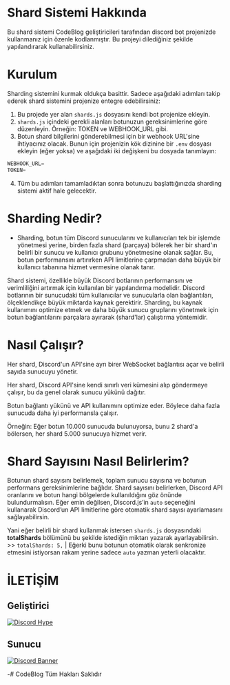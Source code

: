 # Shard Sistemi Hakkında

Bu shard sistemi CodeBlog geliştiricileri tarafından discord bot projenizde kullanmanız için özenle kodlanmıştır. Bu projeyi dilediğiniz şekilde yapılandırarak kullanabilirsiniz. 

# Kurulum

Sharding sistemini kurmak oldukça basittir. Sadece aşağıdaki adımları takip ederek shard sistemini projenize entegre edebilirsiniz:

1. Bu projede yer alan  ``shards.js`` dosyasını kendi bot projenize ekleyin.
2. ``shards.js`` içindeki gerekli alanları botunuzun gereksinimlerine göre düzenleyin. Örneğin: TOKEN ve WEBHOOK_URL gibi.
3. Botun shard bilgilerini gönderebilmesi için bir webhook URL'sine ihtiyacınız olacak. Bunun için projenizin kök dizinine bir ``.env`` dosyası ekleyin (eğer yoksa) ve aşağıdaki iki değişkeni bu dosyada tanımlayın:

```js
WEBHOOK_URL=
TOKEN=
```

4. Tüm bu adımları tamamladıktan sonra botunuzu başlattığınızda sharding sistemi aktif hale gelecektir.

# Sharding Nedir?

- Sharding, botun tüm Discord sunucularını ve kullanıcıları tek bir işlemde yönetmesi yerine, birden fazla shard (parçaya) bölerek her bir shard'ın belirli bir sunucu ve kullanıcı grubunu yönetmesine olanak sağlar. Bu, botun performansını artırırken API limitlerine çarpmadan daha büyük bir kullanıcı tabanına hizmet vermesine olanak tanır.

Shard sistemi, özellikle büyük Discord botlarının performansını ve verimliliğini artırmak için kullanılan bir yapılandırma modelidir. Discord botlarının bir sunucudaki tüm kullanıcılar ve sunucularla olan bağlantıları, ölçeklendikçe büyük miktarda kaynak gerektirir. Sharding, bu kaynak kullanımını optimize etmek ve daha büyük sunucu gruplarını yönetmek için botun bağlantılarını parçalara ayırarak (shard'lar) çalıştırma yöntemidir.

# Nasıl Çalışır?

Her shard, Discord'un API'sine ayrı birer WebSocket bağlantısı açar ve belirli sayıda sunucuyu yönetir.

Her shard, Discord API'sine kendi sınırlı veri kümesini alıp göndermeye çalışır, bu da genel olarak sunucu yükünü dağıtır.

Botun bağlantı yükünü ve API kullanımını optimize eder. Böylece daha fazla sunucuda daha iyi performansla çalışır.

Örneğin: Eğer botun 10.000 sunucuda bulunuyorsa, bunu 2 shard'a bölersen, her shard 5.000 sunucuya hizmet verir.

# Shard Sayısını Nasıl Belirlerim?

Botunun shard sayısını belirlemek, toplam sunucu sayısına ve botunun performans gereksinimlerine bağlıdır. Shard sayısını belirlerken, Discord API oranlarını ve botun hangi bölgelerde kullanıldığını göz önünde bulundurmalısın. Eğer emin değilsen, Discord.js’in ``auto`` seçeneğini kullanarak Discord’un API limitlerine göre otomatik shard sayısı ayarlamasını sağlayabilirsin.

Yani eğer belirli bir shard kullanmak istersen `shards.js` dosyasındaki **totalShards** bölümünü bu şekilde istediğin miktarı yazarak ayarlayabilirsin. >>  ``totalShards: 5,`` | Eğerki bunu botunun otomatik olarak senkronize etmesini istiyorsan rakam yerine sadece ``auto`` yazman yeterli olacaktır.

# İLETİŞİM

## Geliştirici
[![Discord Hype](https://img.shields.io/badge/Discord-HypeCaves-7289DA?style=for-the-badge&logo=discord&logoColor=white)](https://discord.com/users/1198654893758623755)

## Sunucu
[![Discord Banner](https://api.weblutions.com/discord/invite/codeblog/)](https://discord.gg/codeblog)

-# CodeBlog Tüm Hakları Saklıdır
